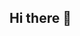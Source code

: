 ## Hi there 👋

<!--
**Jillc31414/Jillc31414** is a ✨ _special_ ✨ repository because its `README.md` (this file) appears on your GitHub profile.

Here are some ideas to get you started:

- 🔭 I’m currently working on a photography website and school work.
- 🌱 I’m currently learning how to use and navigate GitHub.
- 👯 I’m looking to collaborate on projects for this class. 
- 🤔 I’m looking for help with everything.
- 💬 Ask me about my cat Stanlee.
- 📫 How to reach me: Jillc31414@gmail.com
- 😄 Pronouns: she/her
- ⚡ Fun fact: I am in school for Computer Science and Biology. 
-->
